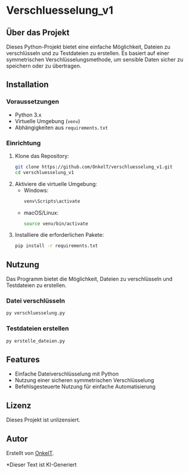 # Verschluesselung_v1

## Über das Projekt

Dieses Python-Projekt bietet eine einfache Möglichkeit, Dateien zu verschlüsseln und zu Testdateien zu erstellen. Es basiert auf einer symmetrischen Verschlüsselungsmethode, um sensible Daten sicher zu speichern oder zu übertragen.

## Installation

### Voraussetzungen
- Python 3.x
- Virtuelle Umgebung (`venv`)
- Abhängigkeiten aus `requirements.txt`

### Einrichtung
1. Klone das Repository:
   ```bash
   git clone https://github.com/OnkelT/verschluesselung_v1.git
   cd verschluesselung_v1
   ```
2. Aktiviere die virtuelle Umgebung:
   - Windows:
     ```bash
     venv\Scripts\activate
     ```
   - macOS/Linux:
     ```bash
     source venv/bin/activate
     ```
3. Installiere die erforderlichen Pakete:
   ```bash
   pip install -r requirements.txt
   ```

## Nutzung

Das Programm bietet die Möglichkeit, Dateien zu verschlüsseln und Testdateien zu erstellen.

### Datei verschlüsseln
```bash
py verschluesselung.py
```
### Testdateien erstellen
```bash
py erstelle_dateien.py
```


## Features
- Einfache Dateiverschlüsselung mit Python
- Nutzung einer sicheren symmetrischen Verschlüsselung
- Befehlsgesteuerte Nutzung für einfache Automatisierung

## Lizenz
Dieses Projekt ist unlizensiert.

## Autor
Erstellt von [OnkelT](https://github.com/OnkelT).

*Dieser Text ist KI-Generiert

